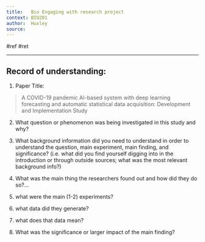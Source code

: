 ```yaml
---
title:   Bio Engaging with research project
context: BIO201
author:  Huxley
source: 
---
```


#ref #ret 

---
## Record of understanding:

1.  Paper Title:  
> A COVID-19 pandemic AI-based system with deep learning forecasting and automatic statistical data acquisition: Development and Implementation Study
    

2.  What question or phenomenon was being investigated in this study and why?
    

  

3.  What background information did you need to understand in order to understand the question, main experiment, main finding, and significance? (i.e. what did you find yourself digging into in the introduction or through outside sources; what was the most relevant background info?)
    

  

4.  What was the main thing the researchers found out and how did they do so?...
    

1.  what were the main (1-2) experiments?
    
2.  what data did they generate?
    
3.  what does that data mean?
    

  

5.  What was the significance or larger impact of the main finding?
